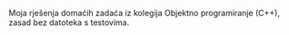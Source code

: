 Moja rješenja domaćih zadaća iz kolegija Objektno programiranje (C++), zasad bez datoteka s testovima. 
